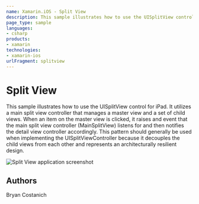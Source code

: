 ```yaml
---
name: Xamarin.iOS - Split View
description: This sample illustrates how to use the UISplitView control for iPad. It utilizes a main split view controller that manages a master view and a set...
page_type: sample
languages:
- csharp
products:
- xamarin
technologies:
- xamarin-ios
urlFragment: splitview
---
```

# Split View

This sample illustrates how to use the UISplitView control for iPad. It
utilizes a main split view controller that manages a master view and a set
of child views. When an item on the master view is clicked, it raises and
event that the main split view controller (MainSplitView) listens for and
then notifies the detail view controller accordingly. This pattern should
generally be used when implementing the UISplitViewController because it
decouples the child views from each other and represents an architecturally
resilient design.

![Split View application screenshot](Screenshots/01.png "Split View application screenshot")

## Authors

Bryan Costanich
